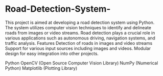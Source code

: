 # Road-Detection-System-
This project is aimed at developing a road detection system using Python. The system utilizes computer vision techniques to identify
and delineate roads from images or video streams. Road detection plays a crucial role in various applications such as autonomous driving, 
navigation systems, and traffic analysis.
Features
Detection of roads in images and video streams
Support for various input sources including images and videos.
Modular design for easy integration into other projects.

Python
OpenCV (Open Source Computer Vision Library)
NumPy (Numerical Python)
Matplotlib (Plotting Library)

